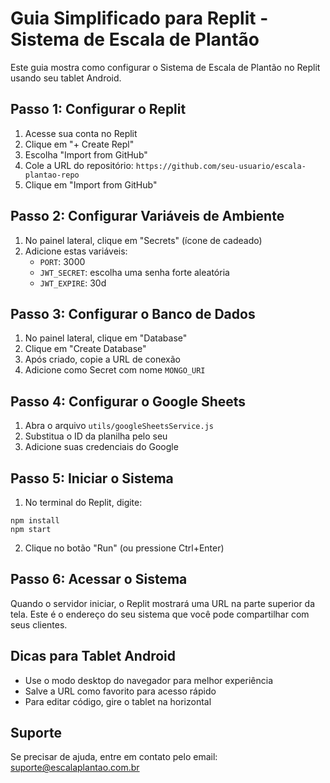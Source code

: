 # Guia Simplificado para Replit - Sistema de Escala de Plantão

Este guia mostra como configurar o Sistema de Escala de Plantão no Replit usando seu tablet Android.

## Passo 1: Configurar o Replit

1. Acesse sua conta no Replit
2. Clique em "+ Create Repl"
3. Escolha "Import from GitHub"
4. Cole a URL do repositório: `https://github.com/seu-usuario/escala-plantao-repo`
5. Clique em "Import from GitHub"

## Passo 2: Configurar Variáveis de Ambiente

1. No painel lateral, clique em "Secrets" (ícone de cadeado)
2. Adicione estas variáveis:
   - `PORT`: 3000
   - `JWT_SECRET`: escolha uma senha forte aleatória
   - `JWT_EXPIRE`: 30d

## Passo 3: Configurar o Banco de Dados

1. No painel lateral, clique em "Database"
2. Clique em "Create Database"
3. Após criado, copie a URL de conexão
4. Adicione como Secret com nome `MONGO_URI`

## Passo 4: Configurar o Google Sheets

1. Abra o arquivo `utils/googleSheetsService.js`
2. Substitua o ID da planilha pelo seu
3. Adicione suas credenciais do Google

## Passo 5: Iniciar o Sistema

1. No terminal do Replit, digite:
```
npm install
npm start
```

2. Clique no botão "Run" (ou pressione Ctrl+Enter)

## Passo 6: Acessar o Sistema

Quando o servidor iniciar, o Replit mostrará uma URL na parte superior da tela. Este é o endereço do seu sistema que você pode compartilhar com seus clientes.

## Dicas para Tablet Android

- Use o modo desktop do navegador para melhor experiência
- Salve a URL como favorito para acesso rápido
- Para editar código, gire o tablet na horizontal

## Suporte

Se precisar de ajuda, entre em contato pelo email: suporte@escalaplantao.com.br
